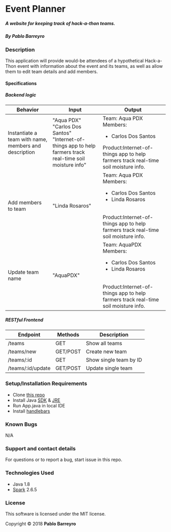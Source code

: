 # Event Planner

##### A website for keeping track of hack-a-thon teams.

##### By _**Pablo Barreyro**_

### Description

This application will provide would-be attendees of a hypothetical Hack-a-Thon event with information about the event and its teams, as well as allow them to edit team details and add members.
#### Specifications

##### Backend logic
| Behavior | Input | Output |
| --- | --- | --- |
| Instantiate a team with name, members and description | "Aqua PDX"<br>"Carlos Dos Santos"<br>"Internet-of-things app to help farmers track real-time soil moisture info" | Team: Aqua PDX<br>Members:<ul><li>Carlos Dos Santos</li></ul>Product:Internet-of-things app to help farmers track real-time soil moisture info. |
| Add members to team | "Linda Rosaros" | Team: Aqua PDX<br>Members:<ul><li>Carlos Dos Santos</li><li>Linda Rosaros</li></ul><br>Product:Internet-of-things app to help farmers track real-time soil moisture info. |
| Update team name | "AquaPDX" | Team: AquaPDX<br>Members:<ul><li>Carlos Dos Santos</li><li>Linda Rosaros</li></ul><br>Product:Internet-of-things app to help farmers track real-time soil moisture info. |


##### RESTful Frontend
| Endpoint | Methods | Description |
| --- | --- | --- |
| /teams | GET | Show all teams  |
| /teams/new  | GET/POST | Create new team |
| /teams/:id  | GET | Show single team by ID |
| /teams/:id/update  | GET/POST | Update single team |



### Setup/Installation Requirements

* Clone [this repo](https://github.com/Pabarreyro/hack-planner)
* Install Java [SDK](http://www.oracle.com/technetwork/java/javase/downloads/jdk8-downloads-2133151.html) & [JRE](http://www.java.com/en/)
* Run App.java in local IDE
* Install [handlebars](http://handlebarsjs.com/)

### Known Bugs

N/A

### Support and contact details

For questions or to report a bug, start issue in this repo.

### Technologies Used

* Java 1.8
* [Spark](http://sparkjava.com/) 2.6.5


### License

This software is licensed under the MIT license.

Copyright © 2018 **Pablo Barreyro**
